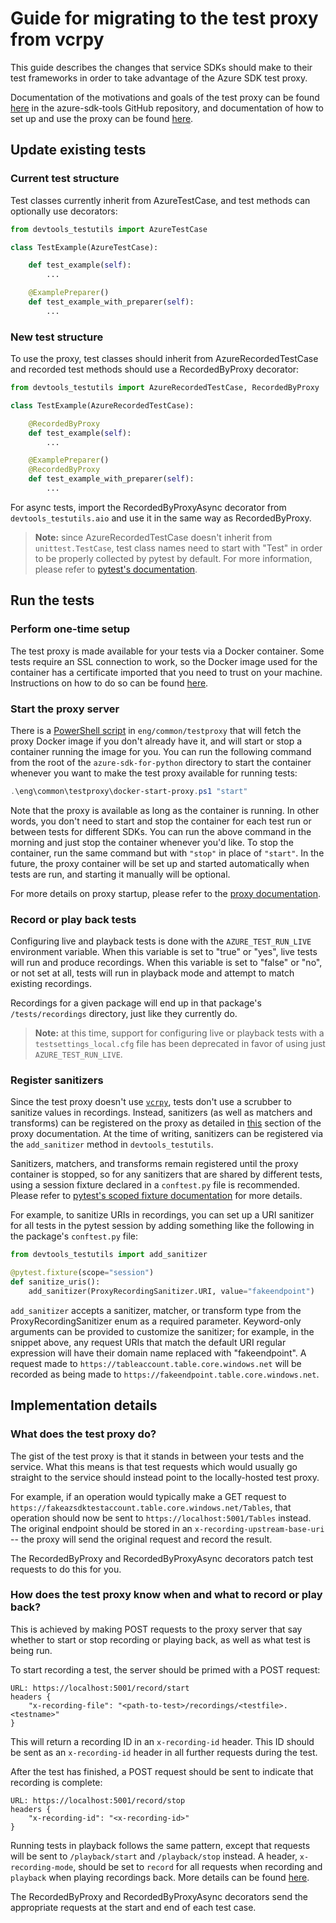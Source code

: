 # Guide for migrating to the test proxy from vcrpy

This guide describes the changes that service SDKs should make to their test frameworks in order to take advantage of
the Azure SDK test proxy.

Documentation of the motivations and goals of the test proxy can be found [here][general_docs] in the azure-sdk-tools
GitHub repository, and documentation of how to set up and use the proxy can be found [here][detailed_docs].

## Update existing tests

### Current test structure

Test classes currently inherit from AzureTestCase, and test methods can optionally use decorators:

```py
from devtools_testutils import AzureTestCase

class TestExample(AzureTestCase):

    def test_example(self):
        ...

    @ExamplePreparer()
    def test_example_with_preparer(self):
        ...
```

### New test structure

To use the proxy, test classes should inherit from AzureRecordedTestCase and recorded test methods should use a
RecordedByProxy decorator:

```py
from devtools_testutils import AzureRecordedTestCase, RecordedByProxy

class TestExample(AzureRecordedTestCase):

    @RecordedByProxy
    def test_example(self):
        ...

    @ExamplePreparer()
    @RecordedByProxy
    def test_example_with_preparer(self):
        ...
```

For async tests, import the RecordedByProxyAsync decorator from `devtools_testutils.aio` and use it in the same
way as RecordedByProxy.

> **Note:** since AzureRecordedTestCase doesn't inherit from `unittest.TestCase`, test class names need to start
> with "Test" in order to be properly collected by pytest by default. For more information, please refer to
> [pytest's documentation][pytest_collection].

## Run the tests

### Perform one-time setup

The test proxy is made available for your tests via a Docker container. Some tests require an SSL connection to work, so
the Docker image used for the container has a certificate imported that you need to trust on your machine. Instructions
on how to do so can be found [here][proxy_cert_docs].

### Start the proxy server

There is a [PowerShell script][docker_start_proxy] in `eng/common/testproxy` that will fetch the proxy Docker image if
you don't already have it, and will start or stop a container running the image for you. You can run the following
command from the root of the `azure-sdk-for-python` directory to start the container whenever you want to make the test
proxy available for running tests:

```powershell
.\eng\common\testproxy\docker-start-proxy.ps1 "start"
```

Note that the proxy is available as long as the container is running. In other words, you don't need to start and
stop the container for each test run or between tests for different SDKs. You can run the above command in the morning
and just stop the container whenever you'd like. To stop the container, run the same command but with `"stop"` in place
of `"start"`. In the future, the proxy container will be set up and started automatically when tests are run, and
starting it manually will be optional.

For more details on proxy startup, please refer to the [proxy documentation][detailed_docs].

### Record or play back tests

Configuring live and playback tests is done with the `AZURE_TEST_RUN_LIVE` environment variable. When this variable is
set to "true" or "yes", live tests will run and produce recordings. When this variable is set to "false" or "no", or
not set at all, tests will run in playback mode and attempt to match existing recordings.

Recordings for a given package will end up in that package's `/tests/recordings` directory, just like they currently
do.

> **Note:** at this time, support for configuring live or playback tests with a `testsettings_local.cfg` file has been
> deprecated in favor of using just `AZURE_TEST_RUN_LIVE`.

### Register sanitizers

Since the test proxy doesn't use [`vcrpy`][vcrpy], tests don't use a scrubber to sanitize values in recordings.
Instead, sanitizers (as well as matchers and transforms) can be registered on the proxy as detailed in
[this][sanitizers] section of the proxy documentation. At the time of writing, sanitizers can be registered via the
`add_sanitizer` method in `devtools_testutils`.

Sanitizers, matchers, and transforms remain registered until the proxy container is stopped, so for any sanitizers that
are shared by different tests, using a session fixture declared in a `conftest.py` file is recommended. Please refer to
[pytest's scoped fixture documentation][pytest_fixtures] for more details.

For example, to sanitize URIs in recordings, you can set up a URI sanitizer for all tests in the pytest session by
adding something like the following in the package's `conftest.py` file:

```python
from devtools_testutils import add_sanitizer

@pytest.fixture(scope="session")
def sanitize_uris():
    add_sanitizer(ProxyRecordingSanitizer.URI, value="fakeendpoint")
```

`add_sanitizer` accepts a sanitizer, matcher, or transform type from the ProxyRecordingSanitizer enum as a required
parameter. Keyword-only arguments can be provided to customize the sanitizer; for example, in the snippet above, any
request URIs that match the default URI regular expression will have their domain name replaced with "fakeendpoint". A
request made to `https://tableaccount.table.core.windows.net` will be recorded as being made to
`https://fakeendpoint.table.core.windows.net`.

## Implementation details

### What does the test proxy do?

The gist of the test proxy is that it stands in between your tests and the service. What this means is that test
requests which would usually go straight to the service should instead point to the locally-hosted test proxy.

For example, if an operation would typically make a GET request to
`https://fakeazsdktestaccount.table.core.windows.net/Tables`, that operation should now be sent to
`https://localhost:5001/Tables` instead. The original endpoint should be stored in an `x-recording-upstream-base-uri` --
the proxy will send the original request and record the result.

The RecordedByProxy and RecordedByProxyAsync decorators patch test requests to do this for you.

### How does the test proxy know when and what to record or play back?

This is achieved by making POST requests to the proxy server that say whether to start or stop recording or playing
back, as well as what test is being run.

To start recording a test, the server should be primed with a POST request:

```
URL: https://localhost:5001/record/start
headers {
    "x-recording-file": "<path-to-test>/recordings/<testfile>.<testname>"
}
```

This will return a recording ID in an `x-recording-id` header. This ID should be sent as an `x-recording-id` header in
all further requests during the test.

After the test has finished, a POST request should be sent to indicate that recording is complete:

```
URL: https://localhost:5001/record/stop
headers {
    "x-recording-id": "<x-recording-id>"
}
```

Running tests in playback follows the same pattern, except that requests will be sent to `/playback/start` and
`/playback/stop` instead. A header, `x-recording-mode`, should be set to `record` for all requests when recording and
`playback` when playing recordings back. More details can be found [here][detailed_docs].

The RecordedByProxy and RecordedByProxyAsync decorators send the appropriate requests at the start and end of each test
case.

[detailed_docs]: https://github.com/Azure/azure-sdk-tools/tree/main/tools/test-proxy/Azure.Sdk.Tools.TestProxy/README.md
[docker_start_proxy]: https://github.com/Azure/azure-sdk-for-python/blob/main/eng/common/testproxy/docker-start-proxy.ps1
[general_docs]: https://github.com/Azure/azure-sdk-tools/blob/main/tools/test-proxy/README.md
[proxy_cert_docs]: https://github.com/Azure/azure-sdk-tools/blob/main/tools/test-proxy/documentation/trusting-cert-per-language.md
[pytest_collection]: https://docs.pytest.org/latest/goodpractices.html#test-discovery
[pytest_fixtures]: https://docs.pytest.org/latest/fixture.html#scope-sharing-fixtures-across-classes-modules-packages-or-session
[sanitizers]: https://github.com/Azure/azure-sdk-tools/blob/main/tools/test-proxy/Azure.Sdk.Tools.TestProxy/README.md#session-and-test-level-transforms-sanitiziers-and-matchers
[vcrpy]: https://vcrpy.readthedocs.io
